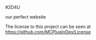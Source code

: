 #2D4U

our perfect website

The license to this project can be seen at https://github.com/MCPluginDev/License
